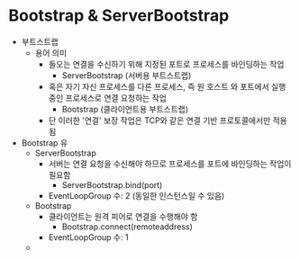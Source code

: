 # Bootstrap & ServerBootstrap

* 부트스트랩
  * 용어 의미
    * 들오는 연결을 수신하기 위해 지정된 포트로 프로세스를 바인딩하는 작업
      * ServerBootstrap \(서버용 부트스트랩\)
    * 혹은 자기 자신 프로세스를 다른 프로세스, 즉 원 호스트 와 포트에서 실행 중인 프로세스로 연결 요청하는 작업
      * Bootstrap \(클라이언트용 부트스트랩\)
    * 단 이러한 '연결' 보장 작업은 TCP와 같은 연결 기반 프로토콜에서만 적용됨
* Bootstrap 유
  * ServerBootstrap
    * 서버는 연결 요청을 수신해야 하므로 프로세스를 포트에 바인딩하는 작업이 필요함
      * ServerBootstrap.bind\(port\)
    * EventLoopGroup 수: 2 \(동일한 인스턴스일 수 있음\)
  * Bootstrap
    * 클라이언트는 원격 피어로 연결을 수행해야 함
      * Bootstrap.connect\(remoteaddress\)
    * EventLoopGroup 수: 1
  * 

